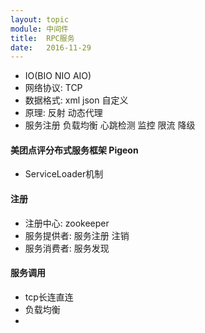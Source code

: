 ```yaml
---
layout: topic
module: 中间件
title:  RPC服务
date:   2016-11-29
---
```


* IO(BIO NIO AIO)
* 网络协议: TCP
* 数据格式: xml json 自定义
* 原理: 反射 动态代理
* 服务注册 负载均衡 心跳检测 监控 限流 降级

#### 美团点评分布式服务框架 Pigeon

* ServiceLoader机制

#### 注册

* 注册中心: zookeeper
* 服务提供者: 服务注册 注销
* 服务消费者: 服务发现

#### 服务调用

* tcp长连直连
* 负载均衡
* 
